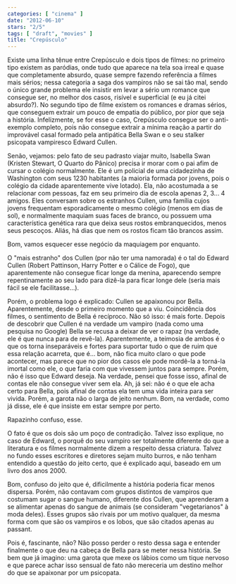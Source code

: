 ```yaml
---
categories: [ "cinema" ]
date: "2012-06-10"
stars: "2/5"
tags: [ "draft", "movies" ]
title: "Crepúsculo"
---
```

Existe uma linha tênue entre Crepúsculo e dois tipos de filmes: no primeiro tipo existem as paródias, onde tudo que aparece na tela soa irreal e quase que completamente absurdo, quase sempre fazendo referência a filmes mais sérios; nessa categoria a saga dos vampiros não se sai tão mal, sendo o único grande problema ele insistir em levar a sério um romance que consegue ser, no melhor dos casos, risível e superficial (e eu já citei absurdo?). No segundo tipo de filme existem os romances e dramas sérios, que conseguem extrair um pouco de empatia do público, por pior que seja a história. Infelizmente, se for esse o caso, Crepúsculo consegue ser o anti-exemplo completo, pois não consegue extrair a mínima reação a partir do improvável casal formado pela antipática Bella Swan e o seu stalker psicopata vampiresco Edward Cullen.

Senão, vejamos: pelo fato de seu padrasto viajar muito, Isabella Swan (Kristen Stewart, O Quarto do Pânico) precisa ir morar com o pai afim de cursar o colégio normalmente. Ele é um policial de uma cidadezinha de Washington com seus 1230 habitantes (a maioria formada por jovens, pois o colégio da cidade aparentemente vive lotado). Ela, não acostumada a se relacionar com pessoas, faz em seu primeiro dia de escola apenas 2, 3... 4 amigos. Eles conversam sobre os estranhos Cullen, uma família cujos jovens frequentam esporadicamente o mesmo colégio (menos em dias de sol), e normalmente maquiam suas faces de branco, ou possuem uma característica genética rara que deixa seus rostos embranquecidos, menos seus pescoços. Aliás, há dias que nem os rostos ficam tão brancos assim.

Bom, vamos esquecer esse negócio da maquiagem por enquanto.

O "mais estranho" dos Cullen (por não ter uma namorada) é o tal do Edward Cullen (Robert Pattinson, Harry Potter e o Cálice de Fogo), que aparentemente não consegue ficar longe da menina, aparecendo sempre repentinamente ao seu lado para dizê-la para ficar longe dele (seria mais fácil se ele facilitasse...).

Porém, o problema logo é explicado: Cullen se apaixonou por Bella. Aparentemente, desde o primeiro momento que a viu. Coincidência dos filmes, o sentimento de Bella é recíproco. Não só isso: é mais forte. Depois de descobrir que Cullen é na verdade um vampiro (nada como uma pesquisa no Google) Bella se recusa a deixar de ver o rapaz (na verdade, ele é que nunca para de revê-la). Aparentemente, a teimosia de ambos é o que os torna inseparáveis e fortes para suportar tudo o que de ruim que essa relação acarreta, que é... bom, não fica muito claro o que pode acontecer, mas parece que no pior dos casos ele pode mordê-la a torná-la imortal como ele, o que faria com que vivessem juntos para sempre. Porém, não é isso que Edward deseja. Na verdade, pensei que fosse isso, afinal de contas ele não consegue viver sem ela. Ah, já sei: não é o que ele acha certo para Bella, pois afinal de contas ela tem uma vida inteira para ser vivida. Porém, a garota não o larga de jeito nenhum. Bom, na verdade, como já disse, ele é que insiste em estar sempre por perto.

Rapazinho confuso, esse.

O fato é que os dois são um poço de contradição. Talvez isso explique, no caso de Edward, o porquê do seu vampiro ser totalmente diferente do que a literatura e os filmes normalmente dizem a respeito dessa criatura. Talvez no fundo esses escritores e diretores sejam muito burros, e não tenham entendido a questão do jeito certo, que é explicado aqui, baseado em um livro dos anos 2000.

Bom, confuso do jeito que é, dificilmente a história poderia ficar menos dispersa. Porém, não contavam com grupos distintos de vampiros que costumam sugar o sangue humano, diferente dos Cullen, que aprenderam a se alimentar apenas do sangue de animais (se consideram "vegetarianos" à moda deles). Esses grupos são rivais por um motivo qualquer, da mesma forma com que são os vampiros e os lobos, que são citados apenas au passant.

Pois é, fascinante, não? Não posso perder o resto dessa saga e entender finalmente o que deu na cabeça de Bella para se meter nessa história. Se bem que já imagino: uma garota que mexe os lábios como um tique nervoso e que parece achar isso sensual de fato não mereceria um destino melhor do que se apaixonar por um psicopata.
